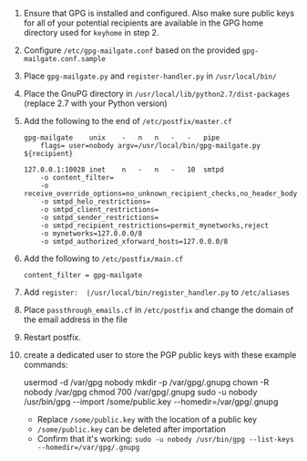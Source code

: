 1. Ensure that GPG is installed and configured. Also make sure public keys for
    all of your potential recipients are available in the GPG home directory
    used for `keyhome` in step 2.
 2. Configure `/etc/gpg-mailgate.conf` based on the provided
    `gpg-mailgate.conf.sample`
 3. Place `gpg-mailgate.py` and `register-handler.py` in `/usr/local/bin/`
 4. Place the GnuPG directory in `/usr/local/lib/python2.7/dist-packages` (replace 2.7 with your
    Python version)
 5. Add the following to the end of `/etc/postfix/master.cf`

        gpg-mailgate    unix    -   n   n   -   -   pipe
            flags= user=nobody argv=/usr/local/bin/gpg-mailgate.py ${recipient}

        127.0.0.1:10028 inet    n   -   n   -   10  smtpd
            -o content_filter=
            -o receive_override_options=no_unknown_recipient_checks,no_header_body_checks
            -o smtpd_helo_restrictions=
            -o smtpd_client_restrictions=
            -o smtpd_sender_restrictions=
            -o smtpd_recipient_restrictions=permit_mynetworks,reject
            -o mynetworks=127.0.0.0/8
            -o smtpd_authorized_xforward_hosts=127.0.0.0/8

 6. Add the following to `/etc/postfix/main.cf`

        content_filter = gpg-mailgate
        
 7. Add `register:	|/usr/local/bin/register_handler.py` to `/etc/aliases`

 8. Place `passthrough_emails.cf` in `/etc/postfix` and change the domain of the email address in the file

 8. Restart postfix.

 8. create a dedicated user to store the PGP public keys with these example commands:

    usermod -d /var/gpg nobody
    mkdir -p /var/gpg/.gnupg
    chown -R nobody /var/gpg
    chmod 700 /var/gpg/.gnupg
    sudo -u nobody /usr/bin/gpg --import /some/public.key --homedir=/var/gpg/.gnupg

    - Replace `/some/public.key` with the location of a public key
    - `/some/public.key` can be deleted after importation
    - Confirm that it's working: `sudo -u nobody /usr/bin/gpg --list-keys --homedir=/var/gpg/.gnupg`
